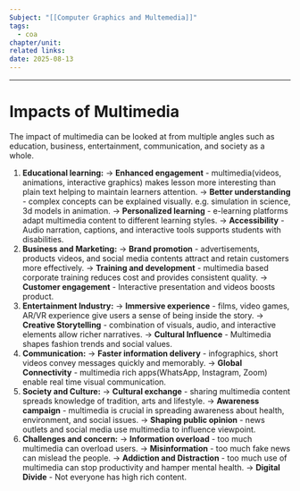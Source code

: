 ```yaml
---
Subject: "[[Computer Graphics and Multemedia]]"
tags:
  - coa
chapter/unit: 
related links: 
date: 2025-08-13
---
```


---

# Impacts of Multimedia

The impact of multimedia can be looked at from multiple angles such as education, business, entertainment, communication, and society as a whole.

1. **Educational learning:** 
	-> **Enhanced engagement** - multimedia(videos, animations, interactive graphics) makes lesson more interesting than plain text helping to maintain learners attention.
	-> **Better understanding** - complex concepts can be explained visually. e.g. simulation in science, 3d models in animation.
	-> **Personalized learning** - e-learning platforms adapt multimedia content to different learning styles.
	-> **Accessibility** - Audio narration, captions, and interactive tools supports students with disabilities.
2. **Business and Marketing:**
	-> **Brand promotion** - advertisements, products videos, and social media contents attract and retain customers more effectively.
	-> **Training and development** - multimedia based corporate training reduces cost and provides consistent quality.
	-> **Customer engagement** - Interactive presentation and videos boosts product.
3. **Entertainment Industry:**
	-> **Immersive experience** - films, video games, AR/VR experience give users a sense of being inside the story.
	-> **Creative Storytelling** - combination of visuals, audio, and interactive elements allow richer narratives.
	-> **Cultural Influence** - Multimedia shapes fashion trends and social values.
4. **Communication:**
	-> **Faster information delivery** - infographics, short videos convey messages quickly and memorably.
	-> **Global Connectivity** - multimedia rich apps(WhatsApp, Instagram, Zoom) enable real time visual communication.
5. **Society and Culture:**
	-> **Cultural exchange** - sharing multimedia content spreads knowledge of tradition, arts and lifestyle.
	-> **Awareness campaign** - multimedia is crucial in spreading awareness about health, environment, and social issues.
	-> **Shaping public opinion** - news outlets and social media use multimedia to influence viewpoint.
6. **Challenges and concern:**
	-> **Information overload** - too much multimedia can overload users.
	-> **Misinformation** - too much fake news can mislead the people.
	-> **Addiction and Distraction** - too much use of multimedia can stop productivity and hamper mental health.
	-> **Digital Divide** - Not everyone has high rich content.